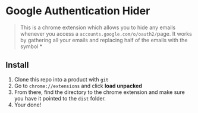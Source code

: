 # Google Authentication Hider

> This is a chrome extension which allows you to hide any emails whenever you access a `accounts.google.com/o/oauth2/`page. It works by gathering all your emails and replacing half of the emails with the symbol *

## Install

1. Clone this repo into a product with `git`
2. Go to `chrome://extensions` and click **load unpacked**
3. From there, find the directory to the chrome extension and make sure you have it pointed to the `dist` folder.
4. Your done!

